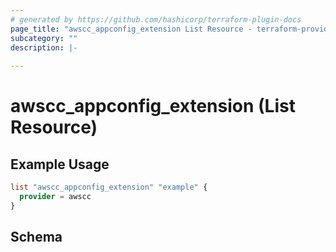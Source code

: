 ```yaml
---
# generated by https://github.com/hashicorp/terraform-plugin-docs
page_title: "awscc_appconfig_extension List Resource - terraform-provider-awscc"
subcategory: ""
description: |-
  
---
```


# awscc_appconfig_extension (List Resource)



## Example Usage

```terraform
list "awscc_appconfig_extension" "example" {
  provider = awscc
}
```

<!-- schema generated by tfplugindocs -->
## Schema
